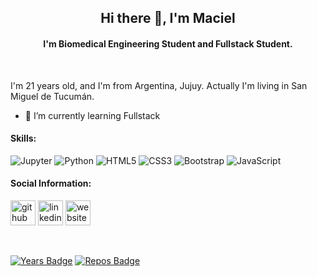 <h2 align='center'> Hi there 👋, I'm Maciel </h2>
<h4 align='center'> I'm Biomedical Engineering Student and Fullstack Student.</h4>
</br>
<p>I'm 21 years old, and I'm from Argentina, Jujuy. Actually I'm living in San Miguel de Tucumán.</p>
<ul>
  <li> 🌱 I’m currently learning Fullstack </li>
</ul>
<h4> Skills: </h4>
<div>
  <img alt="Jupyter" src="https://img.shields.io/badge/Jupyter-%23F37626.svg?style=for-the-badge&logo=Jupyter&logoColor=white" />
  <img alt="Python" src="https://img.shields.io/badge/python-%2314354C.svg?style=for-the-badge&logo=python&logoColor=white"/>
  <img alt="HTML5" src="https://img.shields.io/badge/html5-%23E34F26.svg?style=for-the-badge&logo=html5&logoColor=white"/>
  <img alt="CSS3" src="https://img.shields.io/badge/css3-%231572B6.svg?style=for-the-badge&logo=css3&logoColor=white"/>
  <img alt="Bootstrap" src="https://img.shields.io/badge/bootstrap-%23563D7C.svg?style=for-the-badge&logo=bootstrap&logoColor=white"/>
  <img alt="JavaScript" src="https://img.shields.io/badge/javascript-%23323330.svg?style=for-the-badge&logo=javascript&logoColor=%23F7DF1E"/>
</div>
  
<h4> Social Information: </h4>

[<img src='https://cdn.jsdelivr.net/npm/simple-icons@3.0.1/icons/github.svg' alt='github' height='40'>](https://github.com/castromaciel)  [<img src='https://cdn.jsdelivr.net/npm/simple-icons@3.0.1/icons/linkedin.svg' alt='linkedin' height='40'>](https://www.linkedin.com/in/castromaciel-00)  [<img src='https://cdn.jsdelivr.net/npm/simple-icons@3.0.1/icons/icloud.svg' alt='website' height='40'>](https://castromaciel00.netlify.app/)  

<!-- [![Top Langs](https://github-readme-stats.vercel.app/api/top-langs/?username=castromaciel)](https://github.com/anuraghazra/github-readme-stats) -->
</br>

[![Years Badge](https://badges.pufler.dev/years/castromaciel)](https://badges.pufler.dev) [![Repos Badge](https://badges.pufler.dev/repos/castromaciel)](https://badges.pufler.dev)

<!--
**castromaciel/castromaciel** is a ✨ _special_ ✨ repository because its `README.md` (this file) appears on your GitHub profile.

Here are some ideas to get you started:

- 🔭 I’m currently working on ...
- 🌱 I’m currently learning ...
- 👯 I’m looking to collaborate on ...
- 🤔 I’m looking for help with ...
- 💬 Ask me about ...
- 📫 How to reach me: ...
- 😄 Pronouns: ...
- ⚡ Fun fact: ...
-->
